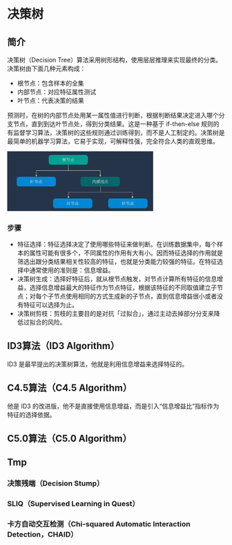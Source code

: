 # 决策树

## 简介

决策树（Decision Tree）算法采用树形结构，使用层层推理来实现最终的分类。决策树由下面几种元素构成：

- 根节点：包含样本的全集
- 内部节点：对应特征属性测试
- 叶节点：代表决策的结果

预测时，在树的内部节点处用某一属性值进行判断，根据判断结果决定进入哪个分支节点，直到到达叶节点处，得到分类结果。这是一种基于 if-then-else 规则的有监督学习算法，决策树的这些规则通过训练得到，而不是人工制定的。决策树是最简单的机器学习算法，它易于实现，可解释性强，完全符合人类的直观思维。

<img src="figures/image-20200321111531447.png" alt="image-20200321111531447" style="zoom:33%;" />

### 步骤

- 特征选择：特征选择决定了使用哪些特征来做判断。在训练数据集中，每个样本的属性可能有很多个，不同属性的作用有大有小。因而特征选择的作用就是筛选出跟分类结果相关性较高的特征，也就是分类能力较强的特征。在特征选择中通常使用的准则是：信息增益。
- 决策树生成：选择好特征后，就从根节点触发，对节点计算所有特征的信息增益，选择信息增益最大的特征作为节点特征，根据该特征的不同取值建立子节点；对每个子节点使用相同的方式生成新的子节点，直到信息增益很小或者没有特征可以选择为止。
- 决策树剪枝：剪枝的主要目的是对抗「过拟合」，通过主动去掉部分分支来降低过拟合的风险。

## ID3算法（ID3 Algorithm）

ID3 是最早提出的决策树算法，他就是利用信息增益来选择特征的。



## C4.5算法（C4.5 Algorithm）

他是 ID3 的改进版，他不是直接使用信息增益，而是引入“信息增益比”指标作为特征的选择依据。



## C5.0算法（C5.0 Algorithm）






## 


## 


## 

## Tmp


### 决策残端（Decision Stump）


### SLIQ（Supervised Learning in Quest）

### 卡方自动交互检测（Chi-squared Automatic Interaction Detection，CHAID）